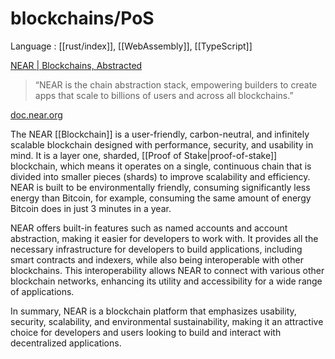 # blockchains/PoS
Language : [[rust/index]], [[WebAssembly]], [[TypeScript]]

[NEAR | Blockchains, Abstracted](https://near.org)
> “NEAR is the chain abstraction stack, empowering builders to create apps that scale to billions of users and across all blockchains.”

[doc.near.org](https://doc.near.org)

The NEAR [[Blockchain]] is a user-friendly, carbon-neutral, and infinitely scalable blockchain designed with performance, security, and usability in mind. It is a layer one, sharded, [[Proof of Stake|proof-of-stake]] blockchain, which means it operates on a single, continuous chain that is divided into smaller pieces (shards) to improve scalability and efficiency. NEAR is built to be environmentally friendly, consuming significantly less energy than Bitcoin, for example, consuming the same amount of energy Bitcoin does in just 3 minutes in a year.

NEAR offers built-in features such as named accounts and account abstraction, making it easier for developers to work with. It provides all the necessary infrastructure for developers to build applications, including smart contracts and indexers, while also being interoperable with other blockchains. This interoperability allows NEAR to connect with various other blockchain networks, enhancing its utility and accessibility for a wide range of applications.

In summary, NEAR is a blockchain platform that emphasizes usability, security, scalability, and environmental sustainability, making it an attractive choice for developers and users looking to build and interact with decentralized applications.

